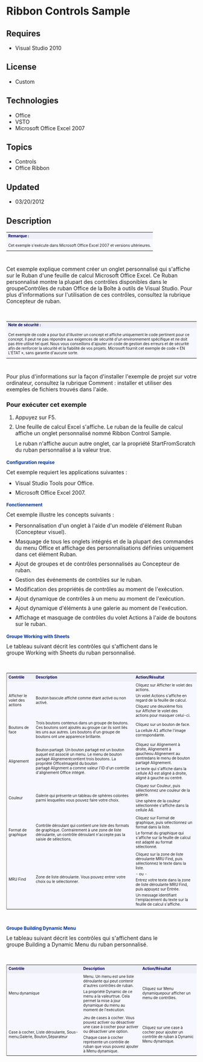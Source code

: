 # Ribbon Controls Sample
## Requires
- Visual Studio 2010
## License
- Custom
## Technologies
- Office
- VSTO
- Microsoft Office Excel 2007
## Topics
- Controls
- Office Ribbon
## Updated
- 03/20/2012
## Description

<table cellspacing="0" cellpadding="0" width="100%" style="text-align:left; margin-top:5px; font-size:10px">
<tbody>
<tr>
<th align="left" style="text-align:left; background-color:#efeff7; color:#000066">
<strong>Remarque&nbsp;:</strong></th>
</tr>
<tr>
<td style="background-color:#f7f7ff">
<p style="margin-top:10px; margin-bottom:5px">Cet exemple s'ex&eacute;cute dans Microsoft Office Excel&nbsp;2007 et versions ult&eacute;rieures.</p>
</td>
</tr>
</tbody>
</table>
<p><span class="Apple" style="widows:2; text-transform:none; text-indent:0px; border-collapse:separate; font:medium 'Times New Roman'; white-space:normal; orphans:2; letter-spacing:normal; color:#000000; word-spacing:0px"><span class="Apple" style="font-family:Verdana; font-size:10px">&nbsp;</span></span></p>
<div class="introduction">
<p style="margin-top:10px; margin-bottom:5px">Cet exemple explique comment cr&eacute;er un onglet personnalis&eacute; qui s'affiche sur le Ruban d'une feuille de calcul Microsoft Office Excel. Ce Ruban personnalis&eacute; montre la plupart des contr&ocirc;les
 disponibles dans le groupe<span class="ui">Contr&ocirc;les de ruban Office</span><span class="Apple">&nbsp;</span>de la<span class="Apple">&nbsp;</span><span class="ui">Bo&icirc;te &agrave; outils</span><span class="Apple">&nbsp;</span>de Visual
 Studio. Pour plus d'informations sur l'utilisation de ces contr&ocirc;les, consultez la rubrique Concepteur de ruban.</p>
</div>
<p>&nbsp;</p>
<table cellspacing="0" cellpadding="0" width="100%" style="text-align:left; margin-top:5px; font-size:10px">
<tbody>
<tr>
<th align="left" style="text-align:left; background-color:#efeff7; color:#000066">
<strong>Note de s&eacute;curit&eacute;&nbsp;:</strong></th>
</tr>
<tr>
<td style="background-color:#f7f7ff">
<p style="margin-top:10px; margin-bottom:5px">Cet exemple de code a pour but d'illustrer un concept et affiche uniquement le code pertinent pour ce concept. Il peut ne pas r&eacute;pondre aux exigences de s&eacute;curit&eacute; d'un environnement sp&eacute;cifique
 et ne doit pas &ecirc;tre utilis&eacute; tel quel. Nous vous conseillons d'ajouter un code de gestion des erreurs et de s&eacute;curit&eacute; afin de renforcer la s&eacute;curit&eacute; et la fiabilit&eacute; de vos projets. Microsoft fournit cet exemple
 de code &laquo;&nbsp;EN L'&Eacute;TAT&nbsp;&raquo;, sans garantie d'aucune sorte.</p>
</td>
</tr>
</tbody>
</table>
<p><span class="Apple" style="widows:2; text-transform:none; text-indent:0px; border-collapse:separate; font:medium 'Times New Roman'; white-space:normal; orphans:2; letter-spacing:normal; color:#000000; word-spacing:0px"><span class="Apple" style="font-family:Verdana; font-size:10px">&nbsp;</span></span></p>
<div class="introduction">
<p style="margin-top:10px; margin-bottom:5px">Pour plus d'informations sur la fa&ccedil;on d'installer l'exemple de projet sur votre ordinateur, consultez la rubrique Comment&nbsp;: installer et utiliser des exemples de fichiers trouv&eacute;s dans l'aide.</p>
</div>
<h3 class="procedureSubHeading">Pour ex&eacute;cuter cet exemple</h3>
<div class="subSection">
<ol>
<li style="margin-top:-2px; margin-bottom:3px">
<p style="margin-top:10px; margin-bottom:5px">Appuyez sur&nbsp;F5.</p>
</li><li style="margin-top:-2px; margin-bottom:3px">
<p style="margin-top:10px; margin-bottom:5px">Une feuille de calcul Excel s'affiche. Le ruban de la feuille de calcul affiche un onglet personnalis&eacute; nomm&eacute;<span class="Apple">&nbsp;</span><span class="ui">Ribbon Control Sample</span>.</p>
<p style="margin-top:10px; margin-bottom:5px">Le ruban n'affiche aucun autre onglet, car la propri&eacute;t&eacute; StartFromScratch du ruban personnalis&eacute; a la valeur<span class="Apple">&nbsp;</span><span class="keyword">true</span>.</p>
</li></ol>
</div>
<h1 class="heading" style="color:#003399; font-size:12px"><span>Configuration requise</span></h1>
<div class="section" id="requirementsTitleSection">
<p style="margin-top:10px; margin-bottom:5px">Cet exemple requiert les applications suivantes&nbsp;:</p>
<ul>
<li style="margin-top:-2px; margin-bottom:3px">
<p style="margin-top:10px; margin-bottom:5px">Visual Studio Tools pour Office.</p>
</li><li style="margin-top:-2px; margin-bottom:3px">
<p style="margin-top:10px; margin-bottom:5px">Microsoft Office Excel&nbsp;2007.</p>
</li></ul>
</div>
<h1 class="heading" style="color:#003399; font-size:12px"><span>Fonctionnement</span></h1>
<div class="section" id="demonstratesSection">
<p style="margin-top:10px; margin-bottom:5px">Cet exemple illustre les concepts suivants&nbsp;:</p>
<ul>
<li style="margin-top:-2px; margin-bottom:3px">
<p style="margin-top:10px; margin-bottom:5px">Personnalisation d'un onglet &agrave; l'aide d'un mod&egrave;le d'&eacute;l&eacute;ment<span class="Apple">&nbsp;</span><span class="ui">Ruban (Concepteur visuel)</span>.</p>
</li><li style="margin-top:-2px; margin-bottom:3px">
<p style="margin-top:10px; margin-bottom:5px">Masquage de tous les onglets int&eacute;gr&eacute;s et de la plupart des commandes du menu Office et affichage des personnalisations d&eacute;finies uniquement dans cet &eacute;l&eacute;ment Ruban.</p>
</li><li style="margin-top:-2px; margin-bottom:3px">
<p style="margin-top:10px; margin-bottom:5px">Ajout de groupes et de contr&ocirc;les personnalis&eacute;s au Concepteur de ruban.</p>
</li><li style="margin-top:-2px; margin-bottom:3px">
<p style="margin-top:10px; margin-bottom:5px">Gestion des &eacute;v&eacute;nements de contr&ocirc;les sur le ruban.</p>
</li><li style="margin-top:-2px; margin-bottom:3px">
<p style="margin-top:10px; margin-bottom:5px">Modification des propri&eacute;t&eacute;s de contr&ocirc;les au moment de l'ex&eacute;cution.</p>
</li><li style="margin-top:-2px; margin-bottom:3px">
<p style="margin-top:10px; margin-bottom:5px">Ajout dynamique de contr&ocirc;les &agrave; un menu au moment de l'ex&eacute;cution.</p>
</li><li style="margin-top:-2px; margin-bottom:3px">
<p style="margin-top:10px; margin-bottom:5px">Ajout dynamique d'&eacute;l&eacute;ments &agrave; une galerie au moment de l'ex&eacute;cution.</p>
</li><li style="margin-top:-2px; margin-bottom:3px">
<p style="margin-top:10px; margin-bottom:5px">Affichage et masquage de contr&ocirc;les du volet Actions &agrave; l'aide de boutons sur le ruban.</p>
</li></ul>
<h1 class="heading" style="color:#003399; font-size:12px"><span>Groupe Working with Sheets</span></h1>
<div class="section" id="sectionSection0">
<p style="margin-top:10px; margin-bottom:5px">Le tableau suivant d&eacute;crit les contr&ocirc;les qui s'affichent dans le groupe<span class="Apple">&nbsp;</span><span class="ui">Working with Sheets</span><span class="Apple">&nbsp;</span>du ruban personnalis&eacute;.</p>
</div>
</div>
<p>&nbsp;</p>
<table border="0" cellspacing="2" cellpadding="5" frame="lhs" style="text-align:left; margin-top:5px; font-size:10px; width:100%">
<tbody>
<tr>
<th style="text-align:left; background-color:#efeff7; color:#000066">
<p style="margin-top:1px; margin-bottom:4px">Contr&ocirc;le</p>
</th>
<th style="text-align:left; background-color:#efeff7; color:#000066">
<p style="margin-top:1px; margin-bottom:4px">Description</p>
</th>
<th style="text-align:left; background-color:#efeff7; color:#000066">
<p style="margin-top:1px; margin-bottom:4px">Action/R&eacute;sultat</p>
</th>
</tr>
<tr>
<td style="background-color:#f7f7ff">
<p style="margin-top:1px; margin-bottom:4px"><span class="ui">Afficher le volet des actions</span></p>
</td>
<td style="background-color:#f7f7ff">
<p style="margin-top:1px; margin-bottom:4px">Bouton bascule affich&eacute; comme &eacute;tant activ&eacute; ou non activ&eacute;.</p>
</td>
<td style="background-color:#f7f7ff">
<p style="margin-top:1px; margin-bottom:4px">Cliquez sur<span class="Apple">&nbsp;</span><span class="ui">Afficher le volet des actions</span>.</p>
<p style="margin-top:1px; margin-bottom:4px">Un volet Actions s'affiche en regard de la feuille de calcul.</p>
<p style="margin-top:1px; margin-bottom:4px">Cliquez une deuxi&egrave;me fois sur<span class="Apple">&nbsp;</span><span class="ui">Afficher le volet des actions</span><span class="Apple">&nbsp;</span>pour masquer celui-ci.</p>
</td>
</tr>
<tr>
<td style="background-color:#f7f7ff">
<p style="margin-top:1px; margin-bottom:4px">Boutons de face</p>
</td>
<td style="background-color:#f7f7ff">
<p style="margin-top:1px; margin-bottom:4px">Trois boutons contenus dans un groupe de boutons. Ces boutons sont ajout&eacute;s au groupe car ils sont li&eacute;s les uns aux autres. Les boutons d'un groupe de boutons ont une apparence brillante.</p>
</td>
<td style="background-color:#f7f7ff">
<p style="margin-top:1px; margin-bottom:4px">Cliquez sur un bouton de face.</p>
<p style="margin-top:1px; margin-bottom:4px">La cellule&nbsp;A1 affiche l'image correspondante.</p>
</td>
</tr>
<tr>
<td style="background-color:#f7f7ff">
<p style="margin-top:1px; margin-bottom:4px"><span class="ui">Alignement</span></p>
</td>
<td style="background-color:#f7f7ff">
<p style="margin-top:1px; margin-bottom:4px">Bouton partag&eacute;. Un bouton partag&eacute; est un bouton auquel est associ&eacute; un menu. Le menu de bouton partag&eacute;<span class="Apple">&nbsp;</span><span class="ui">Alignement</span>contient trois
 boutons. La propri&eacute;t&eacute; OfficeImageId du bouton partag&eacute;<span class="Apple">&nbsp;</span><span class="ui">Alignment</span><span class="Apple">&nbsp;</span>a comme valeur l'ID d'un contr&ocirc;le d'alignement Office int&eacute;gr&eacute;.</p>
</td>
<td style="background-color:#f7f7ff">
<p style="margin-top:1px; margin-bottom:4px">Cliquez sur<span class="Apple">&nbsp;</span><span class="ui">Alignement &agrave; droite</span>,<span class="Apple">&nbsp;</span><span class="ui">Alignement &agrave; gauche</span>ou<span class="Apple">&nbsp;</span><span class="ui">Alignement
 au centre</span>dans le menu de bouton partag&eacute;<span class="Apple">&nbsp;</span><span class="ui">Alignement</span>.</p>
<p style="margin-top:1px; margin-bottom:4px">Le texte qui s'affiche dans la cellule&nbsp;A3 est align&eacute; &agrave; droite, align&eacute; &agrave; gauche ou centr&eacute;.</p>
</td>
</tr>
<tr>
<td style="background-color:#f7f7ff">
<p style="margin-top:1px; margin-bottom:4px"><span class="ui">Couleur</span></p>
</td>
<td style="background-color:#f7f7ff">
<p style="margin-top:1px; margin-bottom:4px">Galerie qui pr&eacute;sente un tableau de sph&egrave;res color&eacute;es parmi lesquelles vous pouvez faire votre choix.</p>
</td>
<td style="background-color:#f7f7ff">
<p style="margin-top:1px; margin-bottom:4px">Cliquez sur<span class="Apple">&nbsp;</span><span class="ui">Couleur</span>, puis s&eacute;lectionnez une couleur de la galerie.</p>
<p style="margin-top:1px; margin-bottom:4px">Une sph&egrave;re de la couleur s&eacute;lectionn&eacute;e s'affiche dans la cellule&nbsp;A6.</p>
</td>
</tr>
<tr>
<td style="background-color:#f7f7ff">
<p style="margin-top:1px; margin-bottom:4px"><span class="ui">Format de graphique</span></p>
</td>
<td style="background-color:#f7f7ff">
<p style="margin-top:1px; margin-bottom:4px">Contr&ocirc;le d&eacute;roulant qui contient une liste des formats de graphique. Contrairement &agrave; une zone de liste d&eacute;roulante, un contr&ocirc;le d&eacute;roulant n'accepte pas la saisie de s&eacute;lections.</p>
</td>
<td style="background-color:#f7f7ff">
<p style="margin-top:1px; margin-bottom:4px">Cliquez sur<span class="Apple">&nbsp;</span><span class="ui">Format de graphique</span>, puis s&eacute;lectionnez un format dans la liste.</p>
<p style="margin-top:1px; margin-bottom:4px">Le format du graphique qui s'affiche sur la feuille de calcul est adapt&eacute; au format s&eacute;lectionn&eacute;.</p>
</td>
</tr>
<tr>
<td style="background-color:#f7f7ff">
<p style="margin-top:1px; margin-bottom:4px"><span class="ui">MRU Find</span></p>
</td>
<td style="background-color:#f7f7ff">
<p style="margin-top:1px; margin-bottom:4px">Zone de liste d&eacute;roulante. Vous pouvez entrer votre choix ou le s&eacute;lectionner.</p>
</td>
<td style="background-color:#f7f7ff">
<p style="margin-top:1px; margin-bottom:4px">Cliquez sur la zone de liste d&eacute;roulante<span class="Apple">&nbsp;</span><span class="ui">MRU Find</span>, puis s&eacute;lectionnez le texte dans la liste.</p>
<p style="margin-top:1px; margin-bottom:4px">-&nbsp;ou&nbsp;-</p>
<p style="margin-top:1px; margin-bottom:4px">Entrez votre texte dans la zone de liste d&eacute;roulante<span class="Apple">&nbsp;</span><span class="ui">MRU Find</span>, puis appuyez sur Entr&eacute;e.</p>
<p style="margin-top:1px; margin-bottom:4px">Un message identifiant l'emplacement du texte sur la feuille de calcul s'affiche.</p>
</td>
</tr>
</tbody>
</table>
<p><span class="Apple" style="widows:2; text-transform:none; text-indent:0px; border-collapse:separate; font:medium 'Times New Roman'; white-space:normal; orphans:2; letter-spacing:normal; color:#000000; word-spacing:0px"><span class="Apple" style="font-family:Verdana; font-size:10px">&nbsp;</span></span></p>
<div class="section" id="demonstratesSection">
<h1 class="heading" style="color:#003399; font-size:12px"><span>Groupe Building Dynamic Menu</span></h1>
<div class="section" id="sectionSection1">
<p style="margin-top:10px; margin-bottom:5px">Le tableau suivant d&eacute;crit les contr&ocirc;les qui s'affichent dans le groupe<span class="Apple">&nbsp;</span><span class="ui">Building a Dynamic Menu</span><span class="Apple">&nbsp;</span>du ruban
 personnalis&eacute;.</p>
</div>
</div>
<p>&nbsp;</p>
<table border="0" cellspacing="2" cellpadding="5" frame="lhs" style="text-align:left; margin-top:5px; font-size:10px; width:100%">
<tbody>
<tr>
<th style="text-align:left; background-color:#efeff7; color:#000066">
<p style="margin-top:1px; margin-bottom:4px">Contr&ocirc;le</p>
</th>
<th style="text-align:left; background-color:#efeff7; color:#000066">
<p style="margin-top:1px; margin-bottom:4px">Description</p>
</th>
<th style="text-align:left; background-color:#efeff7; color:#000066">
<p style="margin-top:1px; margin-bottom:4px">Action/R&eacute;sultat</p>
</th>
</tr>
<tr>
<td style="background-color:#f7f7ff">
<p style="margin-top:1px; margin-bottom:4px"><span class="ui">Menu dynamique</span></p>
</td>
<td style="background-color:#f7f7ff">
<p style="margin-top:1px; margin-bottom:4px">Menu. Un menu est une liste d&eacute;roulante qui peut contenir d'autres contr&ocirc;les de ruban.</p>
<p style="margin-top:1px; margin-bottom:4px">La propri&eacute;t&eacute; Dynamic de ce menu a la valeur<span class="keyword">true</span>. Cela permet la mise &agrave; jour dynamique du menu au moment de l'ex&eacute;cution.</p>
</td>
<td style="background-color:#f7f7ff">
<p style="margin-top:1px; margin-bottom:4px">Cliquez sur<span class="Apple">&nbsp;</span><span class="ui">Menu dynamique</span>pour afficher un menu de contr&ocirc;les.</p>
</td>
</tr>
<tr>
<td style="background-color:#f7f7ff">
<p style="margin-top:1px; margin-bottom:4px"><span class="ui">Case &agrave; cocher</span>,<span class="Apple">&nbsp;</span><span class="ui">Liste d&eacute;roulante</span>,<span class="Apple">&nbsp;</span><span class="ui">Sous-menu</span>,<span class="ui">Galerie</span>,<span class="Apple">&nbsp;</span><span class="ui">Bouton</span>,<span class="ui">S&eacute;parateur</span></p>
</td>
<td style="background-color:#f7f7ff">
<p style="margin-top:1px; margin-bottom:4px">Jeu de cases &agrave; cocher. Vous pouvez activer ou d&eacute;sactiver une case &agrave; cocher pour activer ou d&eacute;sactiver une option.</p>
<p style="margin-top:1px; margin-bottom:4px">Chaque case &agrave; cocher repr&eacute;sente un contr&ocirc;le de ruban que vous pouvez ajouter &agrave;<span class="Apple">&nbsp;</span><span class="ui">Menu dynamique</span>.</p>
</td>
<td style="background-color:#f7f7ff">
<p style="margin-top:1px; margin-bottom:4px">Cliquez sur une case &agrave; cocher pour ajouter un contr&ocirc;le de ruban &agrave;<span class="Apple">&nbsp;</span><span class="ui">Dynamic Menu dynamique</span>.</p>
</td>
</tr>
</tbody>
</table>
